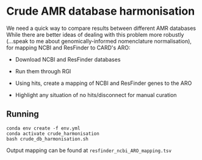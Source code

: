 # Crude AMR database harmonisation

We need a quick way to compare results between different AMR databases
While there are better ideas of dealing with this problem more robustly 
(...speak to me about genomically-informed nomenclature normalisation),
for mapping NCBI and ResFinder to CARD's ARO:

- Download NCBI and ResFinder databases

- Run them through RGI

- Using hits, create a mapping of NCBI and ResFinder genes to the ARO

- Highlight any situation of no hits/disconnect for manual curation

## Running

    conda env create -f env.yml
    conda activate crude_harmonisation
    bash crude_db_harmonisation.sh

Output mapping can be found at `resfinder_ncbi_ARO_mapping.tsv`
